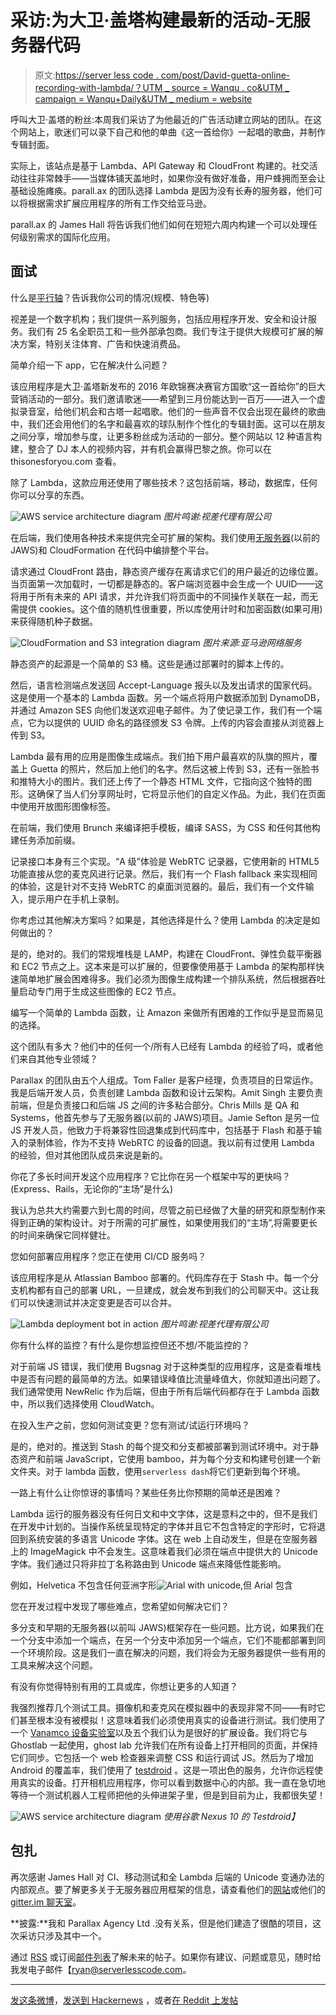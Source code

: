 # 采访:为大卫·盖塔构建最新的活动-无服务器代码

> 原文:[https://server less code . com/post/David-guetta-online-recording-with-lambda/？UTM _ source = Wanqu . co&UTM _ campaign = Wanqu+Daily&UTM _ medium = website](https://serverlesscode.com/post/david-guetta-online-recording-with-lambda/?utm_source=wanqu.co&utm_campaign=Wanqu+Daily&utm_medium=website)

呼叫大卫·盖塔的粉丝:本周我们采访了为他最近的广告活动建立网站的团队。在这个网站上，歌迷们可以录下自己和他的单曲《这一首给你》一起唱的歌曲，并制作专辑封面。

实际上，该站点是基于 Lambda、API Gateway 和 CloudFront 构建的。社交活动往往非常棘手——当媒体铺天盖地时，如果你没有做好准备，用户蜂拥而至会让基础设施瘫痪。parall.ax 的团队选择 Lambda 是因为没有长寿的服务器，他们可以将根据需求扩展应用程序的所有工作交给亚马逊。

parall.ax 的 James Hall 将告诉我们他们如何在短短六周内构建一个可以处理任何级别需求的国际化应用。

## 面试

什么是[平行轴](https://parall.ax)？告诉我你公司的情况(规模、特色等)

视差是一个数字机构；我们提供一系列服务，包括应用程序开发、安全和设计服务。我们有 25 名全职员工和一些外部承包商。我们专注于提供大规模可扩展的解决方案，特别关注体育、广告和快速消费品。

简单介绍一下 app，它在解决什么问题？

该应用程序是大卫·盖塔新发布的 2016 年欧锦赛决赛官方国歌“这一首给你”的巨大营销活动的一部分。我们邀请歌迷——希望到三月份能达到一百万——进入一个虚拟录音室，给他们机会和古塔一起唱歌。他们的一些声音不仅会出现在最终的歌曲中，我们还会用他们的名字和最喜欢的球队制作个性化的专辑封面。这可以在朋友之间分享，增加参与度，让更多粉丝成为活动的一部分。整个网站以 12 种语言构建，整合了 DJ 本人的视频内容，并有机会赢得巴黎之旅。你可以在 thisonesforyou.com 查看。

除了 Lambda，这款应用还使用了哪些技术？这包括前端，移动，数据库，任何你可以分享的东西。

![AWS service architecture diagram](../Images/95d34d106f6d050080346a3fa451fbb9.png) *图片鸣谢:视差代理有限公司*

在后端，我们使用各种技术来提供完全可扩展的架构。我们使用[无服务器](http://serverless.com)(以前的 JAWS)和 CloudFormation 在代码中编排整个平台。

请求通过 CloudFront 路由，静态资产缓存在离请求它们的用户最近的边缘位置。当页面第一次加载时，一切都是静态的。客户端浏览器中会生成一个 UUID——这将用于所有未来的 API 请求，并允许我们将页面中的不同操作关联在一起，而无需提供 cookies。这个值的随机性很重要，所以库使用计时和加密函数(如果可用)来获得随机种子数据。

![CloudFormation and S3 integration diagram](../Images/1290aa36db3411be298a664457ff9047.png) *图片来源:亚马逊网络服务*

静态资产的起源是一个简单的 S3 桶。这些是通过部署时的脚本上传的。

然后，语言检测端点发送回 Accept-Language 报头以及发出请求的国家代码。这是使用一个基本的 Lambda 函数。另一个端点将用户数据添加到 DynamoDB，并通过 Amazon SES 向他们发送欢迎电子邮件。为了使记录工作，我们有一个端点，它为以提供的 UUID 命名的路径颁发 S3 令牌。上传的内容会直接从浏览器上传到 S3。

Lambda 最有用的应用是图像生成端点。我们拍下用户最喜欢的队旗的照片，覆盖上 Guetta 的照片，然后加上他们的名字。然后这被上传到 S3，还有一张脸书和推特大小的图片。我们还上传了一个静态 HTML 文件，它指向这个独特的图形。这确保了当人们分享网址时，它将显示他们的自定义作品。为此，我们在页面中使用开放图形图像标签。

在前端，我们使用 Brunch 来编译把手模板，编译 SASS，为 CSS 和任何其他构建任务添加前缀。

记录接口本身有三个实现。“A 级”体验是 WebRTC 记录器，它使用新的 HTML5 功能直接从您的麦克风进行记录。然后，我们有一个 Flash fallback 来实现相同的体验，这是针对不支持 WebRTC 的桌面浏览器的。最后，我们有一个文件输入，提示用户在手机上录制。

你考虑过其他解决方案吗？如果是，其他选择是什么？使用 Lambda 的决定是如何做出的？

是的，绝对的。我们的常规堆栈是 LAMP，构建在 CloudFront、弹性负载平衡器和 EC2 节点之上。这本来是可以扩展的，但要像使用基于 Lambda 的架构那样快速简单地扩展会困难得多。我们必须为图像生成构建一个排队系统，然后根据吞吐量启动专门用于生成这些图像的 EC2 节点。

编写一个简单的 Lambda 函数，让 Amazon 来做所有困难的工作似乎是显而易见的选择。

这个团队有多大？他们中的任何一个/所有人已经有 Lambda 的经验了吗，或者他们来自其他专业领域？

Parallax 的团队由五个人组成。Tom Faller 是客户经理，负责项目的日常运作。我是后端开发人员，负责创建 Lambda 函数和设计云架构。Amit Singh 主要负责前端，但是负责接口和后端 JS 之间的许多粘合部分。Chris Mills 是 QA 和 Systems，他首先参与了无服务器(以前的 JAWS)项目。Jamie Sefton 是另一位 JS 开发人员，他致力于将兼容性回退集成到代码库中，包括基于 Flash 和基于输入的录制体验，作为不支持 WebRTC 的设备的回退。我以前有过使用 Lambda 的经验，但对其他团队成员来说是新的。

你花了多长时间开发这个应用程序？它比你在另一个框架中写的更快吗？(Express、Rails，无论你的“主场”是什么)

我认为总共大约需要六到七周的时间，尽管之前已经做了大量的研究和原型制作来得到正确的架构设计。对于所需的可扩展性，如果使用我们的“主场”,将需要更长的时间来确保它同样健壮。

您如何部署应用程序？您正在使用 CI/CD 服务吗？

该应用程序是从 Atlassian Bamboo 部署的。代码库存在于 Stash 中。每一个分支机构都有自己的部署 URL，一旦建成，就会发布到我们的公司聊天中。这让我们可以快速测试并决定变更是否可以合并。

![Lambda deployment bot in action](../Images/90311c373c0c5047e917b446f988fe72.png) *图片鸣谢:视差代理有限公司*

你有什么样的监控？有什么是你想监控但还不想/不能监控的？

对于前端 JS 错误，我们使用 Bugsnag 对于这种类型的应用程序，这是查看堆栈中是否有问题的最简单的方法。如果错误峰值比流量峰值大，你就知道出问题了。我们通常使用 NewRelic 作为后端，但由于所有后端代码都存在于 Lambda 函数中，所以我们选择使用 CloudWatch。

在投入生产之前，您如何测试变更？您有测试/试运行环境吗？

是的，绝对的。推送到 Stash 的每个提交和分支都被部署到测试环境中。对于静态资产和前端 JavaScript，它使用 bamboo，并为每个分支和构建号创建一个新文件夹。对于 lambda 函数，使用`serverless dash`将它们更新到每个环境。

一路上有什么让你惊讶的事情吗？某些任务比你预期的简单还是困难？

Lambda 运行的服务器没有任何日文和中文字体，这是意料之中的，但不是我们在开发中计划的。当操作系统呈现特定的字体并且它不包含特定的字形时，它将退回到系统安装的多语言 Unicode 字体。这在 web 上自动发生，但是在空服务器上的 ImageMagick 中不会发生。这意味着我们必须在端点中提供大的 Unicode 字体。我们通过只将非拉丁名称路由到 Unicode 端点来降低性能影响。

例如，Helvetica 不包含任何亚洲字形![Arial with unicode](../Images/34260eae6661d7bdb644122111dda302.png),但 Arial 包含

您在开发过程中发现了哪些难点，您希望如何解决它们？

多分支和早期的无服务器(以前叫 JAWS)框架存在一些问题。比方说，如果我们在一个分支中添加一个端点，在另一个分支中添加另一个端点，它们不能都部署到同一个环境阶段。这是我们一直在解决的问题，我们将会为无服务器提供一些有用的工具来解决这个问题。

有没有你觉得特别有用的工具或库，你想让更多的人知道？

我强烈推荐几个测试工具。摄像机和麦克风在模拟器中的表现非常不同——有时它们甚至根本没有被模拟！这意味着我们必须使用真实的设备进行测试。我们使用了一个 [Vanamco 设备实验室](https://www.vanamco.com/devicelab/)以及五个我们认为是很好的扩展设备。我们将它与 Ghostlab 一起使用，ghost lab 允许我们在所有设备上打开相同的页面，并保持它们同步。它包括一个 web 检查器来调整 CSS 和运行调试 JS。然后为了增加 Android 的覆盖率，我们使用了 [testdroid](http://testdroid.com/) 。这是一项出色的服务，允许你远程使用真实的设备。打开相机应用程序，你可以看到数据中心的内部。我一直在急切地等待一个测试机器人工程师把他的头伸进架子里，但是到目前为止，我都很失望！

![AWS service architecture diagram](../Images/52f193ea43077a8ffbdaf60b7b3e3c4c.png) *使用谷歌 Nexus 10 的 Testdroid】*

## 包扎

再次感谢 James Hall 对 CI、移动测试和全 Lambda 后端的 Unicode 变通办法的内部观点。要了解更多关于无服务器应用框架的信息，请查看他们的[网站](http://serverless.com)或他们的 [gitter.im 聊天室](https://gitter.im/serverless/serverless)。

**披露:**我和 Parallax Agency Ltd .没有关系，但是他们建造了很酷的项目，这次采访只涉及其中一个。

通过 [RSS](https://serverlesscode.com/index.xml) 或订阅[邮件列表](/mail/)了解未来的帖子。如果你有建议、问题或意见，随时给我发电子邮件【ryan@serverlesscode.com。

* * *

[发这条微博](https://twitter.com/share?url=https%3a%2f%2fserverlesscode.com%2fpost%2fdavid-guetta-online-recording-with-lambda%2f&text=New%20ServerlessCode%20article%2c%20%22Interview%3a%20Building%20the%20Latest%20Campaign%20for%20David%20Guetta%22%20via%20%40ryan_sb)，[发送到 Hackernews](https://news.ycombinator.com/submitlink?u=https%3a%2f%2fserverlesscode.com%2fpost%2fdavid-guetta-online-recording-with-lambda%2f&t=Interview%3a%20Building%20the%20Latest%20Campaign%20for%20David%20Guetta) ，或者[在 Reddit 上发帖](http://www.reddit.com/submit?url=https%3a%2f%2fserverlesscode.com%2fpost%2fdavid-guetta-online-recording-with-lambda%2f&title=Interview%3a%20Building%20the%20Latest%20Campaign%20for%20David%20Guetta%20on%20serverlesscode.com)
